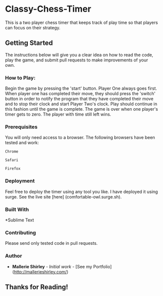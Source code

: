 # Classy-Chess-Timer
This is a two player chess timer that keeps track of play time so that players can focus on their strategy. 

## Getting Started
The instructions below will give you a clear idea on how to read the code, play the game, and submit 
pull requests to make improvements of your own.

### How to Play:
Begin the game by pressing the 'start' button. Player One always goes first. When player one has completed their
move, they should press the 'switch' button in order to notify the program that they have completed their move and 
to stop their clock and start Player Two's clock. Play should continue in this fashion until the game is complete. 
The game is over when one player's timer gets to zero. The player with time still left wins.

### Prerequisites
You will only need access to a browser. The following browsers have been tested and work:

```
Chrome
```
```
Safari
```
```
Firefox
```

### Deployment
Feel free to deploy the timer using any tool you like. I have deployed it using surge.
See the live site [here] (comfortable-owl.surge.sh).

### Built With

*Sublime Text

### Contributing

Please send only tested code in pull requests. 

### Author

* **Mallerie Shirley** - *Initial work* - [See my Portfolio] (http://mallerieshirley.com/)

## Thanks for Reading!

